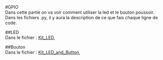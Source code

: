 #GPIO                                                                                    
Dans cette partie on va voir comment utiliser la led et le bouton poussoir. Dans les fichiers .py, il y aura la description de ce que fais chaque ligne de code.

##LED                                                                 
Dans le fichier : [Kit_LED](Kit_LED.py),


##Bouton                                                           
Dans le fichier : [Kit_LED_and_Button](Kit_LED_and_Button.py),


